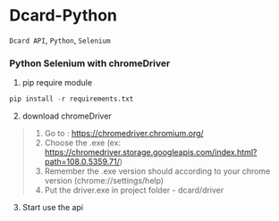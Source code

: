 # Dcard-Python
`Dcard API`, `Python`, `Selenium`

### Python Selenium with chromeDriver

1. pip require module

```python
pip install -r requirements.txt
```

2. download chromeDriver

> 1. Go to : https://chromedriver.chromium.org/
> 2. Choose the .exe (ex: https://chromedriver.storage.googleapis.com/index.html?path=108.0.5359.71/)
> 3. Remember the .exe version should according to your chrome version (chrome://settings/help)
> 4. Put the driver.exe in project folder - dcard/driver

3. Start use the api
